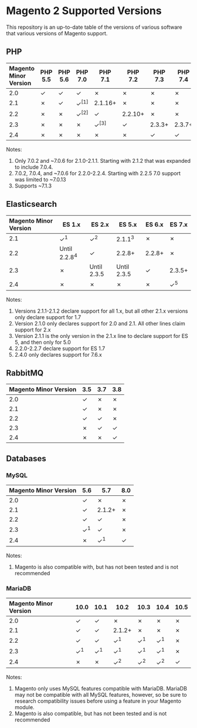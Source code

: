 # Magento 2 Supported Versions

This repository is an up-to-date table of the versions of various software that various versions of Magento support.

## PHP

| Magento Minor Version | PHP 5.5 | PHP 5.6 | PHP 7.0 | PHP 7.1 | PHP 7.2 | PHP 7.3 | PHP 7.4 |
|:---|---|---|---|---|---|---|---|
|2.0|✓|✓|✓|✗|✗|✗|✗|
|2.1|✗|✓|✓<sup>[1]</sup>|2.1.16+|✗|✗|✗|
|2.2|✗|✗|✓<sup>[2]</sup>|✓|2.2.10+|✗|✗|✗|
|2.3|✗|✗|✗|✓<sup>[3]</sup>|✓|2.3.3+|2.3.7+|
|2.4|✗|✗|✗|✗|✗|✓|✓|

Notes:
1. Only 7.0.2 and ~7.0.6 for 2.1.0-2.1.1.  Starting with 2.1.2 that was expanded to include 7.0.4.
2. 7.0.2, 7.0.4, and ~7.0.6 for 2.2.0-2.2.4.  Starting with 2.2.5 7.0 support was limited to ~7.0.13
3. Supports ~7.1.3

## Elasticsearch

| Magento Minor Version | ES 1.x | ES 2.x | ES 5.x | ES 6.x | ES 7.x
|:---|---|---|---|---|---|
|2.1|✓<sup>1</sup>|✓<sup>2</sup>|2.1.1<sup>3</sup>|✗|✗|
|2.2|Until 2.2.8<sup>4</sup>|✓|2.2.8+|2.2.8+|✗
|2.3|✗|Until 2.3.5|Until 2.3.5|✓|2.3.5+
|2.4|✗|✗|✗|✗|✓<sup>5</sup>

Notes:
1. Versions 2.1.1-2.1.2 declare support for all 1.x, but all other 2.1.x versions only declare support for 1.7
2. Version 2.1.0 only declares support for 2.0 and 2.1.  All other lines claim support for 2.x
3. Version 2.1.1 is the only version in the 2.1.x line to declare support for ES 5, and then only for 5.0
4. 2.2.0-2.2.7 declare support for ES 1.7
5. 2.4.0 only declares support for 7.6.x

## RabbitMQ

| Magento Minor Version | 3.5 | 3.7 | 3.8 |
|:---|---|---|---|
|2.0|✓|✗|✗|
|2.1|✓|✗|✗|
|2.2|✓|✓|✗|
|2.3|✗|✓|✓|
|2.4|✗|✗|✓|

## Databases

### MySQL

| Magento Minor Version | 5.6 | 5.7 | 8.0 |
|:---|---|---|---|
|2.0|✓|✗|✗|
|2.1|✓|2.1.2+|✗|
|2.2|✓|✓|✗|
|2.3|✓<sup>1</sup>|✓|✗|
|2.4|✗|✓<sup>1</sup>|✓|

Notes:
1. Magento is also compatible with, but has not been tested and is not recommended

### MariaDB

| Magento Minor Version | 10.0 | 10.1 | 10.2 | 10.3 | 10.4 | 10.5 |
|:---|---|---|---|---|---|---|
|2.0|✓|✓|✗|✗|✗|✗|
|2.1|✓|✓|2.1.2+|✗|✗|✗|
|2.2|✓|✓|✓<sup>1</sup>|✓<sup>1</sup>|✓<sup>1</sup>|✗|
|2.3|✓<sup>1</sup>|✓<sup>1</sup>|✓<sup>1</sup>|✓<sup>1</sup>|✓<sup>1</sup>|✗|
|2.4|✗|✗|✓<sup>2</sup>|✓<sup>2</sup>|✓<sup>2</sup>|✓|

Notes:
1. Magento only uses MySQL features compatible with MariaDB. MariaDB may not be compatible with all MySQL features, however, so be sure to research compatibility issues before using a feature in your Magento module.
2. Magento is also compatible, but has not been tested and is not recommended
